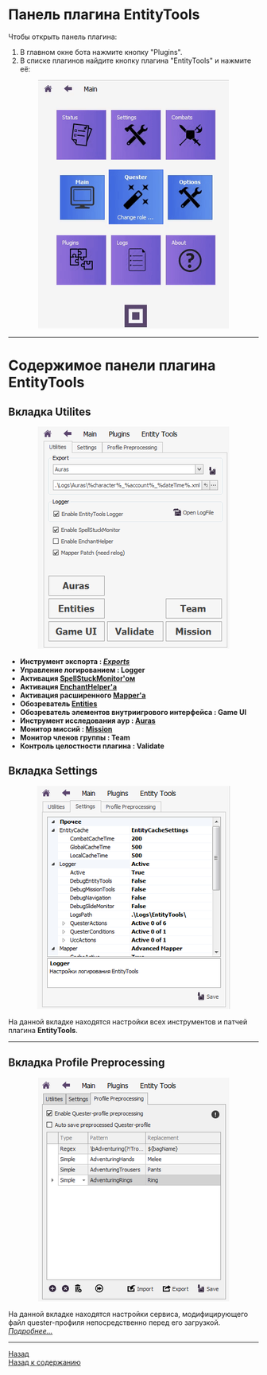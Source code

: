 # **Панель плагина EntityTools**

Чтобы открыть панель плагина:
1. В главном окне бота нажмите кнопку "Plugins".
2. В списке плагинов найдите кнопку плагина "EntityTools" и нажмите её:

<p align="center"><img src="img/Opening-EntityTools-Panel.gif"></p>

---

# **Содержимое панели плагина EntityTools**

## **Вкладка Utilites**

<p align="center"><img src="img/Utilites/Panel.png"></p>

- **Инструмент экспорта : [*Exports*](Exporter-RU.md)**
- **Управление логированием : Logger**
- **Активация [SpellStuckMonitor'ом](UnstuckSpells-RU.md)**
- **Активация [EnchantHelper'a](EnchantHelper-RU.md)**
- **Активация расширенного [Mapper'a](../Patches/Mapper/Mapper-RU.md)**
- **Обозреватель [Entities](../General/EntityIdentification-RU.md#ref-EntityViewer)**
- **Обозреватель элементов внутриигрового интерфейса : Game UI**
- **Инструмент исследования аур : [Auras](AuraViewer-RU.md)**
- **Монитор миссий : [Mission](MissionMonitor-RU.md)**
- **Монитор членов группы : Team**
- **Контроль целостности плагина : Validate**

## **Вкладка Settings**

<p align="center"><img src="img/Settings/Panel.png"></p>

На данной вкладке находятся настройки всех инструментов и патчей плагина **EntityTools**.

---

## **Вкладка Profile Preprocessing**

<p align="center"><img src="img/ProfilePreprocessing/Panel.png"></p>

На данной вкладке находятся настройки сервиса, модифицирующего файл quester-профиля непосредственно перед его загрузкой.  
[*Подробнее...*](QuesterProfilePreprocessing-RU.md)

---

<a href="javascript:history.back()">Назад</a>  
[Назад к содержанию](../index.md)